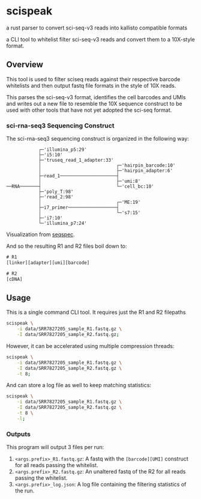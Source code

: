 # scispeak

a rust parser to convert sci-seq-v3 reads into kallisto compatible formats

a CLI tool to whitelist filter sci-seq-v3 reads and convert them to a 10X-style format.

## Overview

This tool is used to filter sciseq reads against their respective barcode whitelists
and then output fastq file formats in the style of 10X reads.

This parses the sci-seq-v3 format, identifies the cell barcodes and UMIs and
writes out a new file to resemble the 10X sequence construct to be used with
other tools that have not yet adopted the sci-seq format.

### sci-rna-seq3 Sequencing Construct

The sci-rna-seq3 sequencing construct is organized in the following way:

```text
            ┌─'illumina_p5:29'
            ├─'i5:10'
            ├─'truseq_read_1_adapter:33'
            │                            ┌─'hairpin_barcode:10'
            │                            ├─'hairpin_adapter:6'
            ├─read_1─────────────────────┤
            │                            ├─'umi:8'
──RNA───────┤                            └─'cell_bc:10'
            ├─'poly_T:98'
            ├─'read_2:98'
            │                            ┌─'ME:19'
            ├─i7_primer──────────────────┤
            │                            └─'s7:15'
            ├─'i7:10'
            └─'illumina_p7:24'
```

Visualization from [seqspec](https://github.com/IGVF/seqspec).

And so the resulting R1 and R2 files boil down to:

``` txt
# R1
[linker][adapter][umi][barcode]

# R2
[cDNA]
```

## Usage

This is a single command CLI tool. It requires just the R1 and R2 filepaths

``` bash
scispeak \
    -i data/SRR7827205_sample_R1.fastq.gz \
    -I data/SRR7827205_sample_R2.fastq.gz;
```

However, it can be accelerated using multiple compression threads:

``` bash
scispeak \
    -i data/SRR7827205_sample_R1.fastq.gz \
    -I data/SRR7827205_sample_R2.fastq.gz \
    -t 8;
```

And can store a log file as well to keep matching statistics:

``` bash
scispeak \
    -i data/SRR7827205_sample_R1.fastq.gz \
    -I data/SRR7827205_sample_R2.fastq.gz \
    -t 8 \
    -l;
```

### Outputs

This program will output 3 files per run:

1. `<args.prefix>_R1.fastq.gz`: A fastq with the `[barcode][UMI]` construct for all reads passing the whitelist.
2. `<args.prefix>_R2.fastq.gz`: An unaltered fastq of the R2 for all reads passing the whitelist.
4. `<args.prefix>_log.json`: A log file containing the filtering statistics of the run.
